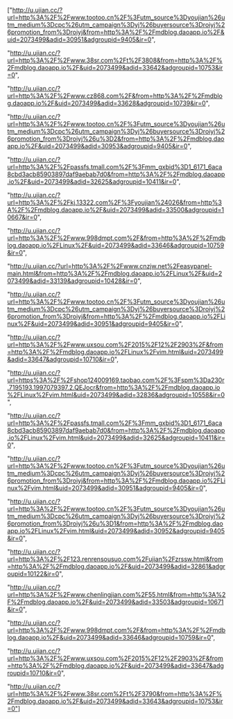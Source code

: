 ["http://u.ujian.cc/?url=http%3A%2F%2Fwww.tootoo.cn%2F%3Futm_source%3Dyoujian%26utm_medium%3Dcpc%26utm_campaign%3Dyj%26buyersource%3Droiyj%26promotion_from%3Droiyj&from=http%3A%2F%2Fmdblog.daoapp.io%2F&uid=2073499&adid=30951&adgroupid=9405&ir=0",

"http://u.ujian.cc/?url=http%3A%2F%2Fwww.38sr.com%2Ft%2F3808&from=http%3A%2F%2Fmdblog.daoapp.io%2F&uid=2073499&adid=33642&adgroupid=10753&ir=0",

"http://u.ujian.cc/?url=http%3A%2F%2Fwww.cz868.com%2F&from=http%3A%2F%2Fmdblog.daoapp.io%2F&uid=2073499&adid=33628&adgroupid=10739&ir=0",

"http://u.ujian.cc/?url=http%3A%2F%2Fwww.tootoo.cn%2F%3Futm_source%3Dyoujian%26utm_medium%3Dcpc%26utm_campaign%3Dyj%26buyersource%3Droiyj%26promotion_from%3Droiyj%26u%3D2&from=http%3A%2F%2Fmdblog.daoapp.io%2F&uid=2073499&adid=30953&adgroupid=9405&ir=0",

"http://u.ujian.cc/?url=http%3A%2F%2Fpassfs.tmall.com%2F%3Fmm_gxbid%3D1_6171_6aca8cbd3acb85903897daf9aebab7d0&from=http%3A%2F%2Fmdblog.daoapp.io%2F&uid=2073499&adid=32625&adgroupid=10411&ir=0",

"http://u.ujian.cc/?url=http%3A%2F%2Fkj.13322.com%2F%3Fyoujian%24026&from=http%3A%2F%2Fmdblog.daoapp.io%2F&uid=2073499&adid=33500&adgroupid=10667&ir=0",

"http://u.ujian.cc/?url=http%3A%2F%2Fwww.998dmpt.com%2F&from=http%3A%2F%2Fmdblog.daoapp.io%2FLinux%2F&uid=2073499&adid=33646&adgroupid=10759&ir=0",

"http://u.ujian.cc/?url=http%3A%2F%2Fwww.cnzjw.net%2Feasypanel-main.html&from=http%3A%2F%2Fmdblog.daoapp.io%2FLinux%2F&uid=2073499&adid=33139&adgroupid=10428&ir=0",

"http://u.ujian.cc/?url=http%3A%2F%2Fwww.tootoo.cn%2F%3Futm_source%3Dyoujian%26utm_medium%3Dcpc%26utm_campaign%3Dyj%26buyersource%3Droiyj%26promotion_from%3Droiyj&from=http%3A%2F%2Fmdblog.daoapp.io%2FLinux%2F&uid=2073499&adid=30951&adgroupid=9405&ir=0",

"http://u.ujian.cc/?url=http%3A%2F%2Fwww.uxsou.com%2F2015%2F12%2F2903%2F&from=http%3A%2F%2Fmdblog.daoapp.io%2FLinux%2Fvim.html&uid=2073499&adid=33647&adgroupid=10710&ir=0",

"http://u.ujian.cc/?url=https%3A%2F%2Fshop124009169.taobao.com%2F%3Fspm%3Da230r.7195193.1997079397.2.QEJocr&from=http%3A%2F%2Fmdblog.daoapp.io%2FLinux%2Fvim.html&uid=2073499&adid=32836&adgroupid=10558&ir=0",

"http://u.ujian.cc/?url=http%3A%2F%2Fpassfs.tmall.com%2F%3Fmm_gxbid%3D1_6171_6aca8cbd3acb85903897daf9aebab7d0&from=http%3A%2F%2Fmdblog.daoapp.io%2FLinux%2Fvim.html&uid=2073499&adid=32625&adgroupid=10411&ir=0",

"http://u.ujian.cc/?url=http%3A%2F%2Fwww.tootoo.cn%2F%3Futm_source%3Dyoujian%26utm_medium%3Dcpc%26utm_campaign%3Dyj%26buyersource%3Droiyj%26promotion_from%3Droiyj&from=http%3A%2F%2Fmdblog.daoapp.io%2FLinux%2Fvim.html&uid=2073499&adid=30951&adgroupid=9405&ir=0",

"http://u.ujian.cc/?url=http%3A%2F%2Fwww.tootoo.cn%2F%3Futm_source%3Dyoujian%26utm_medium%3Dcpc%26utm_campaign%3Dyj%26buyersource%3Droiyj%26promotion_from%3Droiyj%26u%3D1&from=http%3A%2F%2Fmdblog.daoapp.io%2FLinux%2Fvim.html&uid=2073499&adid=30952&adgroupid=9405&ir=0",

"http://u.ujian.cc/?url=http%3A%2F%2F123.renrensousuo.com%2Fujian%2Fzrssw.html&from=http%3A%2F%2Fmdblog.daoapp.io%2F&uid=2073499&adid=32861&adgroupid=10122&ir=0",

"http://u.ujian.cc/?url=http%3A%2F%2Fwww.chenlingjian.com%2F55.html&from=http%3A%2F%2Fmdblog.daoapp.io%2F&uid=2073499&adid=33503&adgroupid=10671&ir=0",

"http://u.ujian.cc/?url=http%3A%2F%2Fwww.998dmpt.com%2F&from=http%3A%2F%2Fmdblog.daoapp.io%2F&uid=2073499&adid=33646&adgroupid=10759&ir=0",

"http://u.ujian.cc/?url=http%3A%2F%2Fwww.uxsou.com%2F2015%2F12%2F2903%2F&from=http%3A%2F%2Fmdblog.daoapp.io%2F&uid=2073499&adid=33647&adgroupid=10710&ir=0",

"http://u.ujian.cc/?url=http%3A%2F%2Fwww.38sr.com%2Ft%2F3790&from=http%3A%2F%2Fmdblog.daoapp.io%2F&uid=2073499&adid=33643&adgroupid=10753&ir=0"]